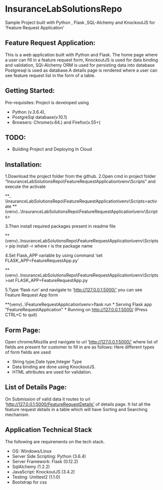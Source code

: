 # InsuranceLabSolutionsRepo
Sample Project built with Python , Flask ,SQL-Alchemy and KnockoutJS for 'Feature Request Application'

## Feature Request Application:
This is a web application built with Python and Flask.
The home page where a user can fill in a feature request form, KnockoutJS is used for data binding and validation,
SQl-Alchemy ORM is used for persisting data into database Postgresql is used as database.A details page is rendered where a user can see feature request list in the form of a table.

## Getting Started:
Pre-requisites: Project is developed using
* Python (v.3.6.4), 
* PostgreSql database(v.10.1)
* Browsers: Chrome(v.64.) and Firefox(v.55+)	

## TODO:
* Building Project and Deploying In Cloud

## Installation:
1.Download the project folder from the github.
2.Open cmd in project folder “InsuranceLabSolutionsRepo\FeatureRequestApplication\venv\Scripts” and execute the activate

**.. \InsuranceLabSolutionsRepo\FeatureRequestApplication\venv\Scripts>activate
**(venv)..\InsuranceLabSolutionsRepo\FeatureRequestApplication\venv\Scripts>
	
3.Then install required packages present in readme file 

**(venv)..InsuranceLabSolutionsRepo\FeatureRequestApplication\venv\Scripts> pip install –r where r is the package name

4.Set Flask_APP variable by using command ‘set FLASK_APP=FeatureRequestApp.py’

**(venv)..InsuranceLabSolutionsRepo\FeatureRequestApplication\venv\Scripts>set FLASK_APP=FeatureRequestApp.py
    
5.Type ‘flask run’ and navigate to ‘http://127.0.0.1:5000/’ you can see Feature Request App form

**(venv)..\FeatureRequestApplication\venv>flask run
						* Serving Flask app "FeatureRequestApplication"
						* Running on http://127.0.0.1:5000/ (Press CTRL+C to quit)

## Form Page:
Open chrome/Mozilla and navigate to url ‘http://127.0.0.1:5000/’ where list of fields are present for customer to fill
in are as follows:
Here different types of form fields are used 
* String type,Date type,Integer Type
* Data binding are done using KnockoutJS.
* HTML attributes are used for validation.

## List of Details Page:
On Submission of valid data it routes to url ‘http://127.0.0.1:5000/FeatureRequestDetails’ of details page.
It list all the feature request details in a table which will have Sorting and Searching mechanism.

## Application Technical Stack
The following are requirements on the tech stack.
* OS: Windows/Linux
* Server Side Scripting: Python (3.6.4)
* Server Framework: Flask (0.12.2)
* SqlAlchemy (1.2.2)
* JavaScript: KnockoutJS (3.4.2)
* Testing: Unittest2 (1.1.0)
* Bootstrap for css
